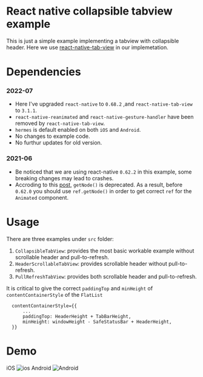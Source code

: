 # React native collapsible tabview example
This is just a simple example implementing a tabview with collapsible header. Here we use [react-native-tab-view](https://github.com/react-native-community/react-native-tab-view) in our implemetation.

# Dependencies
### 2022-07
- Here I've upgraded `react-native` to `0.68.2` ,and `react-native-tab-view` to `3.1.1`.
- `react-native-reanimated` and `react-native-gesture-handler` have been removed by `react-native-tab-view`.
- `hermes` is default enabled on both `iOS` and `Android`.
- No changes to example code. 
- No furthur updates for old version.

### 2021-06
- Be noticed that we are using react-native `0.62.2` in this example, some breaking changes may lead to crashes.
- Accroding to this [post](https://reactnative.dev/blog/2020/03/26/version-0.62#deprecations), `getNode()` is deprecated. As a result, before `0.62.0` you should use `ref.getNode()` in order to get correct `ref` for the `Animated` component.

# Usage
There are three examples under `src` folder:  
1. ``CollapsibleTabView``: provides the most basic workable example without scrollable header and pull-to-refresh. 
2. ``HeaderScrollableTabView``: provides scrollable header without pull-to-refresh. 
3. ``PullRefreshTabView``: provides both scrollable header and pull-to-refresh. 

It is critical to give the correct ``paddingTop`` and ``minHeight`` of ``contentContainerStyle``  of the ``FlatList``
```
  contentContainerStyle={{
      ...
      paddingTop: HeaderHeight + TabBarHeight,
      minHeight: windowHeight - SafeStatusBar + HeaderHeight,
  }}
```


# Demo                   
iOS ![ios](demo/ios.gif) Android ![Android](demo/demo_android.gif)


